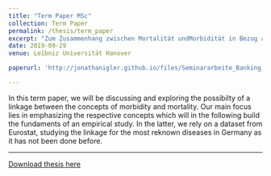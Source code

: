 ```yaml
---
title: "Term Paper MSc"
collection: Term Paper
permalink: /thesis/term_paper
excerpt: "Zum Zusammenhang zwischen Mortalität undMorbidität in Bezug auf Pflegerisiken"
date: 2019-09-29
venue: Leibniz Universität Hanover

paperurl: 'http://jonathanigler.github.io/files/Seminararbeite_Banking_Insurance_3150650.pdf'

---
```

In this term paper, we will be discussing and exploring the possibilty of a linkage between the concepts of morbidity and mortality. Our main focus lies in emphasizing the respective concepts which will in the following build the fundaments of an empirical study. In the latter, we rely on a dataset from Eurostat, studying the linkage for the most reknown diseases in Germany as it has not been done before. 

---
[Download thesis here](http://jonathanigler.github.io/files/Seminararbeite_Banking_Insurance_3150650.pdf)

